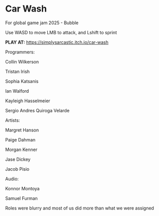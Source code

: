# Car Wash

For global game jam 2025 - Bubble

Use WASD to move LMB to attack, and Lshift to sprint


**PLAY AT:** https://simplysarcastic.itch.io/car-wash


Programmers:

Collin Wilkerson

Tristan Irish

Sophia Katsanis

Ian Walford

Kayleigh Hasselmeier

Sergio Andres Quiroga Velarde


Artists:

Margret Hanson

Paige Dahman

Morgan Kenner

Jase Dickey

Jacob Pisio


Audio:

Konnor Montoya

Samuel Furman


Roles were blurry and most of us did more than what we were assigned
